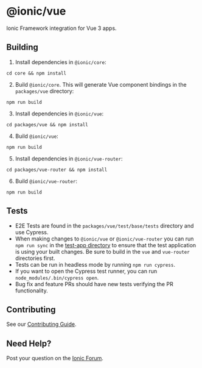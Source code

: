 # @ionic/vue

Ionic Framework integration for Vue 3 apps.

## Building

1. Install dependencies in `@ionic/core`:

```shell
cd core && npm install
```

2. Build `@ionic/core`. This will generate Vue component bindings in the `packages/vue` directory:

```shell
npm run build
````

3. Install dependencies in `@ionic/vue`:

```shell
cd packages/vue && npm install
```

4. Build `@ionic/vue`:

```shell
npm run build
````

5. Install dependencies in `@ionic/vue-router`:

```shell
cd packages/vue-router && npm install
```

6. Build `@ionic/vue-router`:

```shell
npm run build
````

## Tests

* E2E Tests are found in the `packages/vue/test/base/tests` directory and use Cypress.
* When making changes to `@ionic/vue` or `@ionic/vue-router` you can run `npm run sync` in the [test-app directory](test/README.md#syncing-local-changes) to ensure that the test application is using your built changes. Be sure to build in the `vue` and `vue-router` directories first.
* Tests can be run in headless mode by running `npm run cypress`.
* If you want to open the Cypress test runner, you can run `node_modules/.bin/cypress open`.
* Bug fix and feature PRs should have new tests verifying the PR functionality.

## Contributing

See our [Contributing Guide](https://github.com/ionic-team/ionic-framework/blob/main/docs/CONTRIBUTING.md).

## Need Help?

Post your question on the [Ionic Forum](http://forum.ionicframework.com/).
